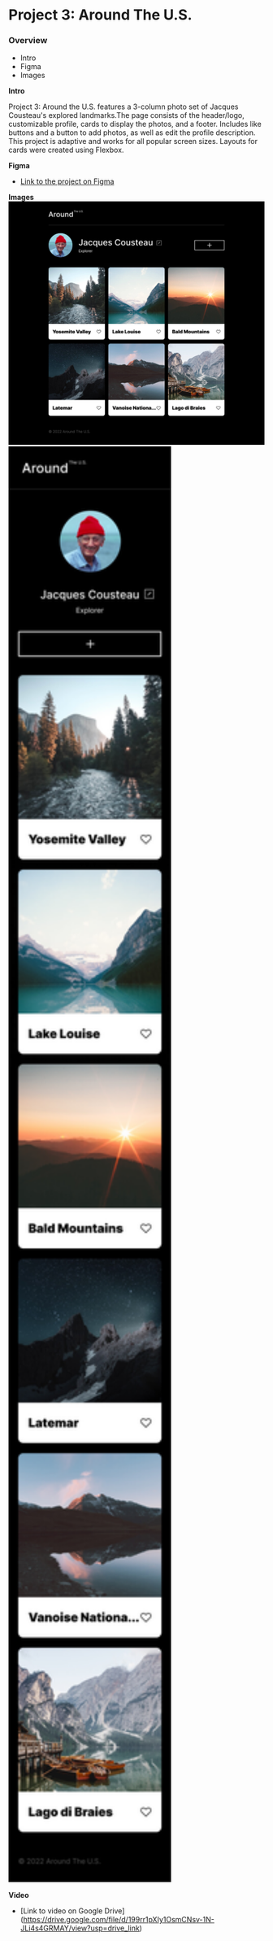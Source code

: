 # Project 3: Around The U.S.

### Overview  

* Intro  
* Figma  
* Images  
  
**Intro**
  
Project 3: Around the U.S. features a 3-column photo set of Jacques Cousteau's explored landmarks.The page consists of the header/logo, customizable profile, cards to display the photos, and a footer. Includes like buttons and a button to add photos, as well as edit the profile description. This project is adaptive and works for all popular screen sizes. Layouts for cards were created using Flexbox. 
  
**Figma**  
  
* [Link to the project on Figma](https://www.figma.com/file/ii4xxsJ0ghevUOcssTlHZv/Sprint-3%3A-Around-the-US?node-id=0%3A1)  
  
**Images**  
  <img src="./images/main-page.jpg" alt="main page view" width="640" >
  <img src="./images/mobile.jpg" alt="mobile view" width="320">

**Video**
* [Link to video on Google Drive] (https://drive.google.com/file/d/199rr1pXIy1OsmCNsv-1N-JLi4s4GRMAY/view?usp=drive_link)
